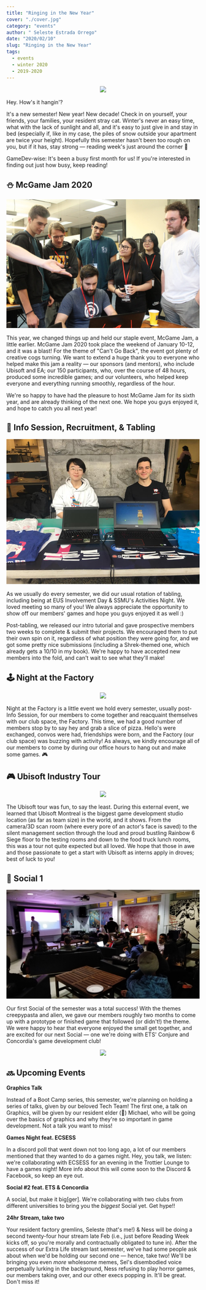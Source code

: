 ```yaml
---
title: "Ringing in the New Year"
cover: "./cover.jpg"
category: "events"
author: " Seleste Estrada Orrego"
date: "2020/02/10"
slug: "Ringing in the New Year"
tags:
  - events
  - winter 2020
  - 2019-2020
---
```


<p align="center">
  <img src="https://thumbs.gfycat.com/AmazingWetAquaticleech-size_restricted.gif">
</p>

Hey. How's it hangin'?

It's a new semester! New year! New decade! Check in on yourself, your friends, your families, your resident stray cat. Winter's never an easy time, what with the lack of sunlight and all, and it's easy to just give in and stay in bed (especially if, like in my case, the piles of snow outside your apartment are twice your height). Hopefully this semester hasn't been too rough on you, but if it has, stay strong — reading week's just around the corner 👀

GameDev-wise: It's been a busy first month for us! If you're interested in finding out just how busy, keep reading!

## ⛄ McGame Jam 2020

![McGame Jam 2020](./mcgamejam.jpg)

This year, we changed things up and held our staple event, McGame Jam, a little earlier. McGame Jam 2020 took place the weekend of January 10-12, and it was a blast! For the theme of "Can't Go Back", the event got plenty of creative cogs turning. We want to extend a huge thank you to everyone who helped make this jam a reality — our sponsors (and mentors), who include Ubisoft and EA; our 150 participants, who, over the course of 48 hours, produced some incredible games; and our volunteers, who helped keep everyone and everything running smoothly, regardless of the hour.

We're so happy to have had the pleasure to host McGame Jam for its sixth year, and are already thinking of the next one. We hope you guys enjoyed it, and hope to catch you all next year!

## 💬 Info Session, Recruitment, & Tabling

![Tabling](./tabling.jpg)

As we usually do every semester, we did our usual rotation of tabling, including being at EUS Involvement Day & SSMU's Activities Night. We loved meeting so many of you! We always appreciate the opportunity to show off our members' games and hope you guys enjoyed it as well :)

Post-tabling, we released our intro tutorial and gave prospective members two weeks to complete & submit their projects. We encouraged them to put their own spin on it, regardless of what position they were going for, and we got some pretty nice submissions (including a Shrek-themed one, which already gets a 10/10 in my book). We're happy to have accepted new members into the fold, and can't wait to see what they'll make!

## 🕹️ Night at the Factory

<p align="center">
  <img src="https://i.gifer.com/1rj.gif">
</p>

Night at the Factory is a little event we hold every semester, usually post-Info Session, for our members to come together and reacquaint themselves with our club space, the Factory. This time, we had a good number of members stop by to say hey and grab a slice of pizza. Hello's were exchanged, convos were had, friendships were born, and the Factory (our club space) was buzzing with activity! As always, we kindly encourage all of our members to come by during our office hours to hang out and make some games. 🎮

## 🎮 Ubisoft Industry Tour

<p align="center">
  <img src="https://media2.giphy.com/media/PcVy7GNZk88y4/source.gif">
</p>

The Ubisoft tour was fun, to say the least. During this external event, we learned that Ubisoft Montreal is the biggest game development studio location (as far as team size) in the world, and it shows. From the camera/3D scan room (where every pore of an actor's face is saved) to the silent management section through the loud and proud bustling Rainbow 6 Siege floor to the testing rooms and down to the food truck lunch rooms, this was a tour not quite expected but all loved. We hope that those in awe and those passionate to get a start with Ubisoft as interns apply in droves; best of luck to you!

## 🍕 Social 1

![Social](./social.jpg)

Our first Social of the semester was a total success! With the themes creepypasta and alien, we gave our members roughly two months to come up with a prototype or finished game that followed (or didn't!) the theme. We were happy to hear that everyone enjoyed the small get together, and are excited for our next Social — one we're doing with ETS' Conjure and Concordia's game development club!

<p align="center">
  <img src="https://media1.tenor.com/images/71ef384247340dabef92ed900e575360/tenor.gif">
</p>

## 🔜 Upcoming Events

**Graphics Talk**

Instead of a Boot Camp series, this semester, we're planning on holding a series of talks, given by our beloved Tech Team! The first one, a talk on Graphics, will be given by our resident elder (👴) Michael, who will be going over the basics of graphics and why they're so important in game development. Not a talk you want to miss!

**Games Night feat. ECSESS**

In a discord poll that went down not too long ago, a lot of our members mentioned that they wanted to do a games night. Hey, you talk, we listen: we're collaborating with ECSESS for an evening in the Trottier Lounge to have a games night! More info about this will come soon to the Discord & Facebook, so keep an eye out.

**Social #2 feat. ETS & Concordia**

A social, but make it big[ger]. We're collaborating with two clubs from different universities to bring you the _biggest_ Social yet. Get hype!!

**24hr Stream, take two**

Your resident factory gremlins, Seleste (that's me!) & Ness will be doing a second twenty-four hour stream late Feb (i.e., just before Reading Week kicks off, so you're morally and contractually obligated to tune in). After the success of our Extra Life stream last semester, we've had some people ask about when we'd be holding our second one — hence, take two! We'll be bringing you even _more_ wholesome memes, Sel's disembodied voice perpetually lurking in the background, Ness refusing to play horror games, our members taking over, and our other execs popping in. It'll be great. Don't miss it!
